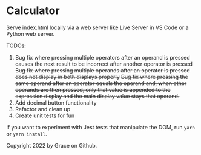 # Calculator

Serve index.html locally via a web server like Live Server in VS Code or a Python web server.

TODOs:
1) Bug fix where pressing multiple operators after an operand is pressed causes the next result to be incorrect after another operator is pressed
~~Bug fix where pressing multiple operands after an operator is pressed does not display in both displays properly~~
~~Bug fix where pressing the same operand after an operator equals the operand and, when other operands are then pressed, only that value is appended to the expression display and the main display value stays that operand.~~
2) Add decimal button functionality
3) Refactor and clean up
4) Create unit tests for fun

If you want to experiment with Jest tests that manipulate the DOM, run `yarn` or `yarn install`.

Copyright 2022 by Grace on Github.